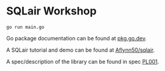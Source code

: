 # SQLair Workshop

```
go run main.go

```

Go package documentation can be found at [pkg.go.dev](https://pkg.go.dev/github.com/canonical/sqlair).

A SQLair tutorial and demo can be found at [Aflynn50/sqlair](https://github.com/aflynn50/sqlair/tree/update-readme).

A spec/description of the library can be found in spec [PL001](https://docs.google.com/document/d/11WUBE5Ik5t113pWzMq78H8nXT_Rv_YIawDZpziSV0_k/edit#).
